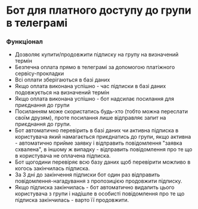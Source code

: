 # Бот для платного доступу до групи в телеграмі

### Функціонал
- Дозволяє купити/продовжити підписку на групу на визначений термін
- Безпечна оплата прямо в телеграмі за допомогою платіжного сервісу-прокладки
- Всі оплати зберігаються в базі даних
- Якщо оплата виконана успішно - час підписки в базі даних подовжується на визначений термін
- Якщо оплата виконана успішно - бот надсилає посилання для приєднання до групи
- Посиланням може скористатись будь-хто (тобто можна переслати своїм друзям), проте посилання лише відправляє запит на приєднання до групи.
- Бот автоматично перевірить в базі даних чи активна підписка в користувача який намагається приєднатись до групи, якщо активна - автоматично прийме заявку і відправить повідомлення "заявка схвалена", в іншому ж випадку - відправить повідомлення про те що в користувача не оплачена підписка.
- Бот щогодини перевіряє всю базу даних щоб перевірити можливо в когось закінчилась підписка. 
- За 3 дні до закінчення підписки бот один раз відправить повідомлення-нагадування з пропозицією продовжити підписку.
- Якщо підписка закінчилась - бот автоматично видалить цього користувача з групи і надішле в особисті повідомлення про те що підписка закінчилась - варто її продовжити.